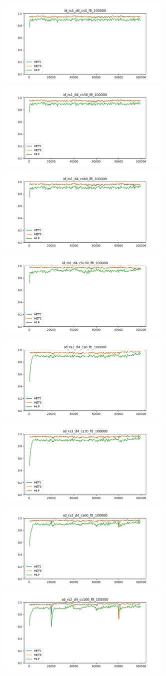 ![](figures/id_rs1_d4_cs0_f8_100000.png)

![](figures/id_rs1_d4_cs30_f8_100000.png)

![](figures/id_rs1_d4_cs60_f8_100000.png)

![](figures/id_rs1_d4_cs100_f8_100000.png)

![](figures/sd_rs2_d4_cs0_f8_100000.png)

![](figures/sd_rs2_d4_cs30_f8_100000.png)

![](figures/sd_rs2_d4_cs60_f8_100000.png)

![](figures/sd_rs2_d4_cs100_f8_100000.png)

